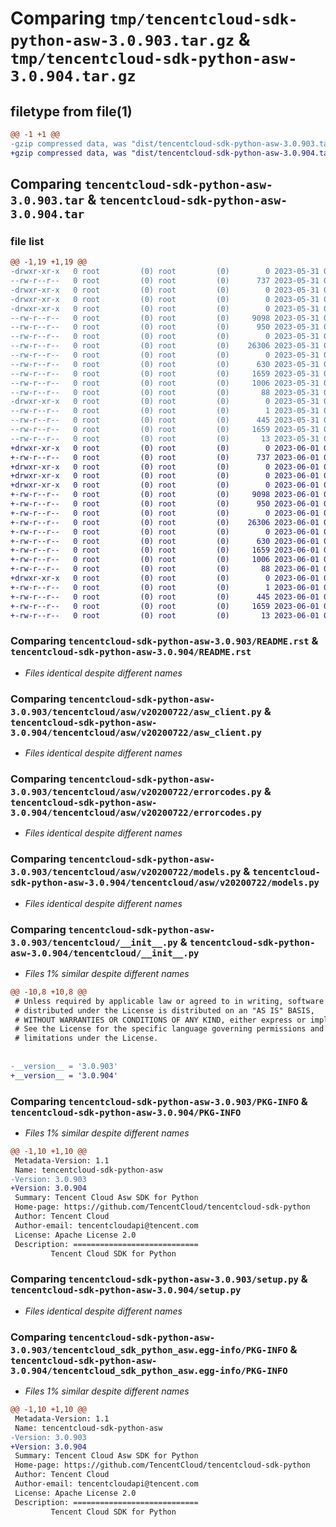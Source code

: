 # Comparing `tmp/tencentcloud-sdk-python-asw-3.0.903.tar.gz` & `tmp/tencentcloud-sdk-python-asw-3.0.904.tar.gz`

## filetype from file(1)

```diff
@@ -1 +1 @@
-gzip compressed data, was "dist/tencentcloud-sdk-python-asw-3.0.903.tar", last modified: Wed May 31 02:01:44 2023, max compression
+gzip compressed data, was "dist/tencentcloud-sdk-python-asw-3.0.904.tar", last modified: Thu Jun  1 02:25:51 2023, max compression
```

## Comparing `tencentcloud-sdk-python-asw-3.0.903.tar` & `tencentcloud-sdk-python-asw-3.0.904.tar`

### file list

```diff
@@ -1,19 +1,19 @@
-drwxr-xr-x   0 root         (0) root         (0)        0 2023-05-31 02:01:44.000000 tencentcloud-sdk-python-asw-3.0.903/
--rw-r--r--   0 root         (0) root         (0)      737 2023-05-31 02:01:44.000000 tencentcloud-sdk-python-asw-3.0.903/README.rst
-drwxr-xr-x   0 root         (0) root         (0)        0 2023-05-31 02:01:44.000000 tencentcloud-sdk-python-asw-3.0.903/tencentcloud/
-drwxr-xr-x   0 root         (0) root         (0)        0 2023-05-31 02:01:44.000000 tencentcloud-sdk-python-asw-3.0.903/tencentcloud/asw/
-drwxr-xr-x   0 root         (0) root         (0)        0 2023-05-31 02:01:44.000000 tencentcloud-sdk-python-asw-3.0.903/tencentcloud/asw/v20200722/
--rw-r--r--   0 root         (0) root         (0)     9098 2023-05-31 02:01:44.000000 tencentcloud-sdk-python-asw-3.0.903/tencentcloud/asw/v20200722/asw_client.py
--rw-r--r--   0 root         (0) root         (0)      950 2023-05-31 02:01:44.000000 tencentcloud-sdk-python-asw-3.0.903/tencentcloud/asw/v20200722/errorcodes.py
--rw-r--r--   0 root         (0) root         (0)        0 2023-05-31 02:01:44.000000 tencentcloud-sdk-python-asw-3.0.903/tencentcloud/asw/v20200722/__init__.py
--rw-r--r--   0 root         (0) root         (0)    26306 2023-05-31 02:01:44.000000 tencentcloud-sdk-python-asw-3.0.903/tencentcloud/asw/v20200722/models.py
--rw-r--r--   0 root         (0) root         (0)        0 2023-05-31 02:01:44.000000 tencentcloud-sdk-python-asw-3.0.903/tencentcloud/asw/__init__.py
--rw-r--r--   0 root         (0) root         (0)      630 2023-05-31 02:01:44.000000 tencentcloud-sdk-python-asw-3.0.903/tencentcloud/__init__.py
--rw-r--r--   0 root         (0) root         (0)     1659 2023-05-31 02:01:44.000000 tencentcloud-sdk-python-asw-3.0.903/PKG-INFO
--rw-r--r--   0 root         (0) root         (0)     1006 2023-05-31 02:01:44.000000 tencentcloud-sdk-python-asw-3.0.903/setup.py
--rw-r--r--   0 root         (0) root         (0)       88 2023-05-31 02:01:44.000000 tencentcloud-sdk-python-asw-3.0.903/setup.cfg
-drwxr-xr-x   0 root         (0) root         (0)        0 2023-05-31 02:01:44.000000 tencentcloud-sdk-python-asw-3.0.903/tencentcloud_sdk_python_asw.egg-info/
--rw-r--r--   0 root         (0) root         (0)        1 2023-05-31 02:01:44.000000 tencentcloud-sdk-python-asw-3.0.903/tencentcloud_sdk_python_asw.egg-info/dependency_links.txt
--rw-r--r--   0 root         (0) root         (0)      445 2023-05-31 02:01:44.000000 tencentcloud-sdk-python-asw-3.0.903/tencentcloud_sdk_python_asw.egg-info/SOURCES.txt
--rw-r--r--   0 root         (0) root         (0)     1659 2023-05-31 02:01:44.000000 tencentcloud-sdk-python-asw-3.0.903/tencentcloud_sdk_python_asw.egg-info/PKG-INFO
--rw-r--r--   0 root         (0) root         (0)       13 2023-05-31 02:01:44.000000 tencentcloud-sdk-python-asw-3.0.903/tencentcloud_sdk_python_asw.egg-info/top_level.txt
+drwxr-xr-x   0 root         (0) root         (0)        0 2023-06-01 02:25:51.000000 tencentcloud-sdk-python-asw-3.0.904/
+-rw-r--r--   0 root         (0) root         (0)      737 2023-06-01 02:25:51.000000 tencentcloud-sdk-python-asw-3.0.904/README.rst
+drwxr-xr-x   0 root         (0) root         (0)        0 2023-06-01 02:25:51.000000 tencentcloud-sdk-python-asw-3.0.904/tencentcloud/
+drwxr-xr-x   0 root         (0) root         (0)        0 2023-06-01 02:25:51.000000 tencentcloud-sdk-python-asw-3.0.904/tencentcloud/asw/
+drwxr-xr-x   0 root         (0) root         (0)        0 2023-06-01 02:25:51.000000 tencentcloud-sdk-python-asw-3.0.904/tencentcloud/asw/v20200722/
+-rw-r--r--   0 root         (0) root         (0)     9098 2023-06-01 02:25:51.000000 tencentcloud-sdk-python-asw-3.0.904/tencentcloud/asw/v20200722/asw_client.py
+-rw-r--r--   0 root         (0) root         (0)      950 2023-06-01 02:25:51.000000 tencentcloud-sdk-python-asw-3.0.904/tencentcloud/asw/v20200722/errorcodes.py
+-rw-r--r--   0 root         (0) root         (0)        0 2023-06-01 02:25:51.000000 tencentcloud-sdk-python-asw-3.0.904/tencentcloud/asw/v20200722/__init__.py
+-rw-r--r--   0 root         (0) root         (0)    26306 2023-06-01 02:25:51.000000 tencentcloud-sdk-python-asw-3.0.904/tencentcloud/asw/v20200722/models.py
+-rw-r--r--   0 root         (0) root         (0)        0 2023-06-01 02:25:51.000000 tencentcloud-sdk-python-asw-3.0.904/tencentcloud/asw/__init__.py
+-rw-r--r--   0 root         (0) root         (0)      630 2023-06-01 02:25:51.000000 tencentcloud-sdk-python-asw-3.0.904/tencentcloud/__init__.py
+-rw-r--r--   0 root         (0) root         (0)     1659 2023-06-01 02:25:51.000000 tencentcloud-sdk-python-asw-3.0.904/PKG-INFO
+-rw-r--r--   0 root         (0) root         (0)     1006 2023-06-01 02:25:51.000000 tencentcloud-sdk-python-asw-3.0.904/setup.py
+-rw-r--r--   0 root         (0) root         (0)       88 2023-06-01 02:25:51.000000 tencentcloud-sdk-python-asw-3.0.904/setup.cfg
+drwxr-xr-x   0 root         (0) root         (0)        0 2023-06-01 02:25:51.000000 tencentcloud-sdk-python-asw-3.0.904/tencentcloud_sdk_python_asw.egg-info/
+-rw-r--r--   0 root         (0) root         (0)        1 2023-06-01 02:25:51.000000 tencentcloud-sdk-python-asw-3.0.904/tencentcloud_sdk_python_asw.egg-info/dependency_links.txt
+-rw-r--r--   0 root         (0) root         (0)      445 2023-06-01 02:25:51.000000 tencentcloud-sdk-python-asw-3.0.904/tencentcloud_sdk_python_asw.egg-info/SOURCES.txt
+-rw-r--r--   0 root         (0) root         (0)     1659 2023-06-01 02:25:51.000000 tencentcloud-sdk-python-asw-3.0.904/tencentcloud_sdk_python_asw.egg-info/PKG-INFO
+-rw-r--r--   0 root         (0) root         (0)       13 2023-06-01 02:25:51.000000 tencentcloud-sdk-python-asw-3.0.904/tencentcloud_sdk_python_asw.egg-info/top_level.txt
```

### Comparing `tencentcloud-sdk-python-asw-3.0.903/README.rst` & `tencentcloud-sdk-python-asw-3.0.904/README.rst`

 * *Files identical despite different names*

### Comparing `tencentcloud-sdk-python-asw-3.0.903/tencentcloud/asw/v20200722/asw_client.py` & `tencentcloud-sdk-python-asw-3.0.904/tencentcloud/asw/v20200722/asw_client.py`

 * *Files identical despite different names*

### Comparing `tencentcloud-sdk-python-asw-3.0.903/tencentcloud/asw/v20200722/errorcodes.py` & `tencentcloud-sdk-python-asw-3.0.904/tencentcloud/asw/v20200722/errorcodes.py`

 * *Files identical despite different names*

### Comparing `tencentcloud-sdk-python-asw-3.0.903/tencentcloud/asw/v20200722/models.py` & `tencentcloud-sdk-python-asw-3.0.904/tencentcloud/asw/v20200722/models.py`

 * *Files identical despite different names*

### Comparing `tencentcloud-sdk-python-asw-3.0.903/tencentcloud/__init__.py` & `tencentcloud-sdk-python-asw-3.0.904/tencentcloud/__init__.py`

 * *Files 1% similar despite different names*

```diff
@@ -10,8 +10,8 @@
 # Unless required by applicable law or agreed to in writing, software
 # distributed under the License is distributed on an "AS IS" BASIS,
 # WITHOUT WARRANTIES OR CONDITIONS OF ANY KIND, either express or implied.
 # See the License for the specific language governing permissions and
 # limitations under the License.
 
 
-__version__ = '3.0.903'
+__version__ = '3.0.904'
```

### Comparing `tencentcloud-sdk-python-asw-3.0.903/PKG-INFO` & `tencentcloud-sdk-python-asw-3.0.904/PKG-INFO`

 * *Files 1% similar despite different names*

```diff
@@ -1,10 +1,10 @@
 Metadata-Version: 1.1
 Name: tencentcloud-sdk-python-asw
-Version: 3.0.903
+Version: 3.0.904
 Summary: Tencent Cloud Asw SDK for Python
 Home-page: https://github.com/TencentCloud/tencentcloud-sdk-python
 Author: Tencent Cloud
 Author-email: tencentcloudapi@tencent.com
 License: Apache License 2.0
 Description: ============================
         Tencent Cloud SDK for Python
```

### Comparing `tencentcloud-sdk-python-asw-3.0.903/setup.py` & `tencentcloud-sdk-python-asw-3.0.904/setup.py`

 * *Files identical despite different names*

### Comparing `tencentcloud-sdk-python-asw-3.0.903/tencentcloud_sdk_python_asw.egg-info/PKG-INFO` & `tencentcloud-sdk-python-asw-3.0.904/tencentcloud_sdk_python_asw.egg-info/PKG-INFO`

 * *Files 1% similar despite different names*

```diff
@@ -1,10 +1,10 @@
 Metadata-Version: 1.1
 Name: tencentcloud-sdk-python-asw
-Version: 3.0.903
+Version: 3.0.904
 Summary: Tencent Cloud Asw SDK for Python
 Home-page: https://github.com/TencentCloud/tencentcloud-sdk-python
 Author: Tencent Cloud
 Author-email: tencentcloudapi@tencent.com
 License: Apache License 2.0
 Description: ============================
         Tencent Cloud SDK for Python
```


